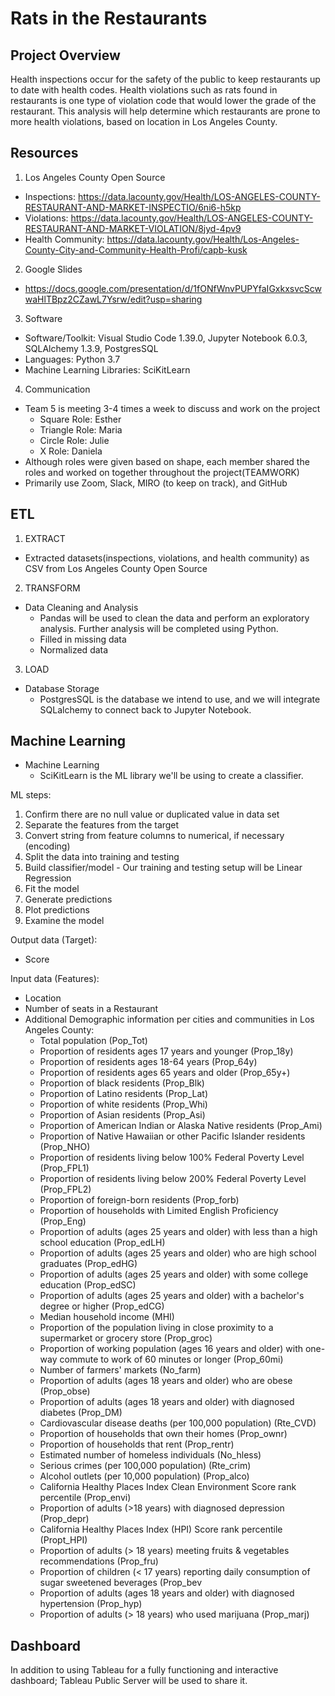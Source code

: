 # Rats in the Restaurants

## Project Overview
Health inspections occur for the safety of the public to keep restaurants up to date with health codes. Health violations such as rats found in restaurants is one type of violation code that would lower the grade of the restaurant. This analysis will help determine which restaurants are prone to more health violations, based on location in Los Angeles County.

## Resources
1) Los Angeles County Open Source
- Inspections: https://data.lacounty.gov/Health/LOS-ANGELES-COUNTY-RESTAURANT-AND-MARKET-INSPECTIO/6ni6-h5kp
- Violations: https://data.lacounty.gov/Health/LOS-ANGELES-COUNTY-RESTAURANT-AND-MARKET-VIOLATION/8jyd-4pv9
- Health Community: https://data.lacounty.gov/Health/Los-Angeles-County-City-and-Community-Health-Profi/capb-kusk

2) Google Slides
- https://docs.google.com/presentation/d/1fONfWnvPUPYfaIGxkxsvcScwwaHlTBpz2CZawL7Ysrw/edit?usp=sharing

3) Software
- Software/Toolkit: Visual Studio Code 1.39.0, Jupyter Notebook 6.0.3, SQLAlchemy 1.3.9, PostgresSQL
- Languages: Python 3.7
- Machine Learning Libraries: SciKitLearn

4) Communication
- Team 5 is meeting 3-4 times a week to discuss and work on the project
    - Square Role: Esther
    - Triangle Role: Maria
    - Circle Role: Julie
    - X Role: Daniela
- Although roles were given based on shape, each member shared the roles and worked on together throughout the project(TEAMWORK)
- Primarily use Zoom, Slack, MIRO (to keep on track), and GitHub 

## ETL
1) EXTRACT
- Extracted datasets(inspections, violations, and health community) as CSV from Los Angeles County Open Source

2) TRANSFORM
- Data Cleaning and Analysis
    - Pandas will be used to clean the data and perform an exploratory analysis. Further analysis will be completed using Python.
    - Filled in missing data
    - Normalized data

3) LOAD 
- Database Storage
    - PostgresSQL is the database we intend to use, and we will integrate SQLalchemy to connect back to Jupyter Notebook.

## Machine Learning
- Machine Learning
    - SciKitLearn is the ML library we'll be using to create a classifier. 

ML steps: 
1) Confirm there are no null value or duplicated value in data set
2) Separate the features from the target
3) Convert string from feature columns to numerical, if necessary (encoding)
4) Split the data into training and testing
5) Build classifier/model - Our training and testing setup will be Linear Regression
6) Fit the model 
7) Generate predictions 
8) Plot predictions
9) Examine the model 

Output data (Target): 
- Score

Input data (Features):
- Location
- Number of seats in a Restaurant
- Additional Demographic information per cities and communities in Los Angeles County:
    - Total population (Pop_Tot)
    - Proportion of residents ages 17 years and younger (Prop_18y)
    - Proportion of residents ages 18-64 years (Prop_64y)
    - Proportion of residents ages 65 years and older (Prop_65y+)
    - Proportion of black residents (Prop_Blk)
    - Proportion of Latino residents (Prop_Lat)
    - Proportion of white residents (Prop_Whi)
    - Proportion of Asian residents (Prop_Asi)
    - Proportion of American Indian or Alaska Native residents (Prop_Ami)
    - Proportion of Native Hawaiian or other Pacific Islander residents (Prop_NHO)
    - Proportion of residents living below 100% Federal Poverty Level (Prop_FPL1)
    - Proportion of residents living below 200% Federal Poverty Level (Prop_FPL2)
    - Proportion of foreign-born residents (Prop_forb)
    - Proportion of households with Limited English Proficiency (Prop_Eng)
    - Proportion of adults (ages 25 years and older) with less than a high school education (Prop_edLH)
    - Proportion of adults (ages 25 years and older) who are high school graduates (Prop_edHG)
    - Proportion of adults (ages 25 years and older) with some college education (Prop_edSC)
    - Proportion of adults (ages 25 years and older) with a bachelor's degree or higher (Prop_edCG)
    - Median household income (MHI)
    - Proportion of the population living in close proximity to a supermarket or grocery store (Prop_groc)
    - Proportion of working population (ages 16 years and older) with one-way commute to work of 60 minutes or longer (Prop_60mi)
    - Number of farmers' markets (No_farm)
    - Proportion of adults (ages 18 years and older) who are obese (Prop_obse)
    - Proportion of adults (ages 18 years and older) with diagnosed diabetes (Prop_DM)
    - Cardiovascular disease deaths (per 100,000 population) (Rte_CVD)
    - Proportion of households that own their homes (Prop_ownr)
    - Proportion of households that rent (Prop_rentr)
    - Estimated number of homeless individuals (No_hless)
    - Serious crimes (per 100,000 population) (Rte_crim)
    - Alcohol outlets (per 10,000 population) (Prop_alco)
    - California Healthy Places Index Clean Environment Score rank percentile (Prop_envi)
    - Proportion of adults (>18 years) with diagnosed depression (Prop_depr)
    - California Healthy Places Index (HPI) Score rank percentile (Propt_HPI)
    - Proportion of adults (> 18 years) meeting fruits & vegetables recommendations (Prop_fru)
    - Proportion of children (< 17 years) reporting daily consumption of sugar sweetened beverages (Prop_bev
    - Proportion of adults (ages 18 years and older) with diagnosed hypertension (Prop_hyp)
    - Proportion of adults (> 18 years) who used marijuana (Prop_marj)



## Dashboard

In addition to using Tableau for a fully functioning and interactive dashboard; Tableau Public Server will be used to share it.
